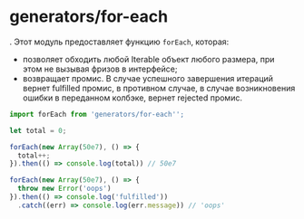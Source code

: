 # generators/for-each
.
Этот модуль предоставляет функцию `forEach`, которая:

  - позволяет обходить любой Iterable объект любого размера, при этом не вызывая фризов в интерфейсе;
  - возвращает промис. В случае успешного завершения итераций вернет fulfilled промис, в противном случае, в случае возникновения ошибки в переданном колбэке, вернет rejected промис.


```js
import forEach from 'generators/for-each'';

let total = 0;

forEach(new Array(50e7), () => {
  total++;
}).then(() => console.log(total)) // 50e7

forEach(new Array(50e7), () => {
  throw new Error('oops')
}).then(() => console.log('fulfilled'))
  .catch((err) => console.log(err.message)) // 'oops'

```
